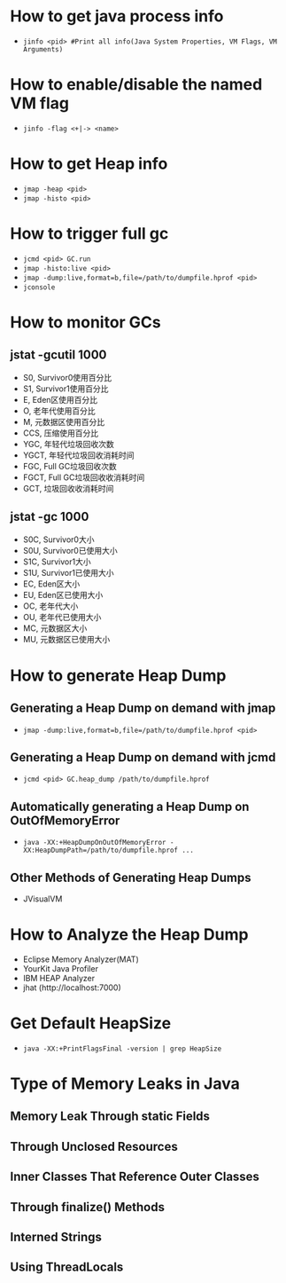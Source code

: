 # How to get java process info
- `jinfo <pid> #Print all info(Java System Properties, VM Flags, VM Arguments)`


# How to enable/disable the named VM flag
- `jinfo -flag <+|-> <name>`


# How to get Heap info
- `jmap -heap <pid>`
- `jmap -histo <pid>`


# How to trigger full gc
- `jcmd <pid> GC.run`
- `jmap -histo:live <pid>`
- `jmap -dump:live,format=b,file=/path/to/dumpfile.hprof <pid>`
- `jconsole`


# How to monitor GCs
## jstat -gcutil <pid> 1000
- S0, Survivor0使用百分比
- S1, Survivor1使用百分比
- E, Eden区使用百分比
- O, 老年代使用百分比
- M, 元数据区使用百分比
- CCS, 压缩使用百分比
- YGC, 年轻代垃圾回收次数
- YGCT, 年轻代垃圾回收消耗时间
- FGC, Full GC垃圾回收次数
- FGCT, Full GC垃圾回收收消耗时间
- GCT, 垃圾回收收消耗时间
## jstat -gc <pid> 1000
- S0C, Survivor0大小
- S0U, Survivor0已使用大小
- S1C, Survivor1大小
- S1U, Survivor1已使用大小
- EC, Eden区大小
- EU, Eden区已使用大小
- OC, 老年代大小
- OU, 老年代已使用大小
- MC, 元数据区大小
- MU, 元数据区已使用大小

# How to generate Heap Dump
## Generating a Heap Dump on demand with jmap
- `jmap -dump:live,format=b,file=/path/to/dumpfile.hprof <pid>`
## Generating a Heap Dump on demand with jcmd
- `jcmd <pid> GC.heap_dump /path/to/dumpfile.hprof`
## Automatically generating a Heap Dump on OutOfMemoryError
- `java -XX:+HeapDumpOnOutOfMemoryError -XX:HeapDumpPath=/path/to/dumpfile.hprof ...`
## Other Methods of Generating Heap Dumps
- JVisualVM


# How to Analyze the Heap Dump
- Eclipse Memory Analyzer(MAT)
- YourKit Java Profiler
- IBM HEAP Analyzer
- jhat <options> <heap-dump-file>(http://localhost:7000)


# Get Default HeapSize
- `java -XX:+PrintFlagsFinal -version | grep HeapSize`

# Type of Memory Leaks in Java
## Memory Leak Through static Fields
## Through Unclosed Resources
## Inner Classes That Reference Outer Classes
## Through finalize() Methods
## Interned Strings
## Using ThreadLocals
